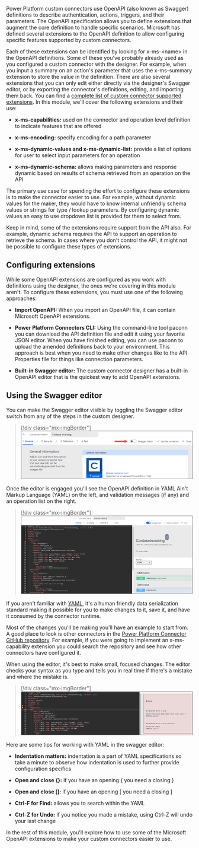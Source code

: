 Power Platform custom connectors use OpenAPI (also known as Swagger) definitions to describe authentication, actions, triggers, and their parameters. The OpenAPI specification allows you to define extensions that augment the core definition to handle specific scenarios. Microsoft has defined several extensions to the OpenAPI definition to allow configuring specific features supported by custom connectors.

Each of these extensions can be identified by looking for x-ms-\<name\> in the OpenAPI definitions. Some of these you've probably already used as you configured a custom connector with the designer. For example, when you input a summary on an action's parameter that uses the x-ms-summary extension to store the value in the definition. There are also several extensions that you can only edit either directly via the designer's Swagger editor, or by exporting the connector's definitions, editing, and importing them back. You can find a [complete list of custom connector supported extensions](https://docs.microsoft.com/connectors/custom-connectors/openapi-extensions/?azure-portal=true). In this module, we'll cover the following extensions and their use:

-   **x-ms-capabilities:** used on the connector and operation level definition to indicate features that are offered

-   **x-ms-encoding:** specify encoding for a path parameter

-   **x-ms-dynamic-values and x-ms-dynamic-list:** provide a list of options for user to select input parameters for an operation

-   **x-ms-dynamic-schema:** allows making parameters and response dynamic based on results of schema retrieved from an operation on the API

The primary use case for spending the effort to configure these extensions is to make the connector easier to use. For example, without dynamic values for the maker, they would have to know internal unfriendly schema values or strings for type / lookup parameters. By configuring dynamic values an easy to use dropdown list is provided for them to select from.

Keep in mind, some of the extensions require support from the API also. For example, dynamic schema requires the API to support an operation to retrieve the schema. In cases where you don't control the API, it might not be possible to configure these types of extensions.

## Configuring extensions

While some OpenAPI extensions are configured as you work with definitions using the designer, the ones we're covering in this module aren't. To configure these extensions, you must use one of the following approaches:

-   **Import OpenAPI:** When you import an OpenAPI file, it can contain Microsoft OpenAPI extensions.

-   **Power Platform Connectors CLI:** Using the command-line tool paconn you can download the API definition file and edit it using your favorite JSON editor. When you have finished editing, you can use paconn to upload the amended definitions back to your environment. This approach is best when you need to make other changes like to the API Properties file for things like connection parameters.

-   **Built**-**in Swagger editor:** The custom connector designer has a built-in OpenAPI editor that is the quickest way to add OpenAPI extensions.

## Using the Swagger editor

You can make the Swagger editor visible by toggling the Swagger editor switch from any of the steps in the custom designer.

> [!div class="mx-imgBorder"]
> [![Screenshot showing how to enable the Swagger editor.](../media/swagger-editor.png)](../media/swagger-editor.png#lightbox)

Once the editor is engaged you'll see the OpenAPI definition in YAML Ain't Markup Language (YAML) on the left, and validation messages (if any) and an operation list on the right.

> [!div class="mx-imgBorder"]
> [![Screenshot of the Swagger editor in use with YAML on the left and an operation list on the right.](../media/editor-engaged.png)](../media/editor-engaged.png#lightbox)

If you aren't familiar with [YAML](https://yaml.org/?azure-portal=true), it's a human friendly data serialization standard making it possible for you to make changes to it, save it, and have it consumed by the connector runtime.

Most of the changes you'll be making you'll have an example to start from. A good place to look is other connectors in the [Power Platform Connector GitHub repository](https://github.com/microsoft/PowerPlatformConnectors/?azure-portal=true). For example, if you were going to implement an x-ms-capability extension you could search the repository and see how other connectors have configured it.

When using the editor, it's best to make small, focused changes. The editor checks your syntax as you type and tells you in real time if there's a mistake and where the mistake is.

> [!div class="mx-imgBorder"]
> [![Screenshot showing a validation error in the editor.](../media/editor-error-message.png)](../media/editor-error-message.png#lightbox)

Here are some tips for working with YAML in the swagger editor:

-   **Indentation matters:** indentation is a part of YAML specifications so take a minute to observe how indentation is used to further provide configuration specifics

-   **Open and close {}:** if you have an opening { you need a closing }

-   **Open and close []:** if you have an opening [ you need a closing ]

-   **Ctrl-F for Find:** allows you to search within the YAML

-   **Ctrl**-**Z for Undo:** if you notice you made a mistake, using Ctrl-Z will undo your last change

In the rest of this module, you'll explore how to use some of the Microsoft OpenAPI extensions to make your custom connectors easier to use.